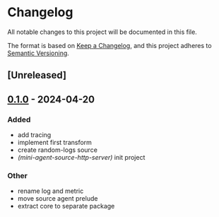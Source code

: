 # Changelog
All notable changes to this project will be documented in this file.

The format is based on [Keep a Changelog](https://keepachangelog.com/en/1.0.0/),
and this project adheres to [Semantic Versioning](https://semver.org/spec/v2.0.0.html).

## [Unreleased]

## [0.1.0](https://github.com/jdrouet/mini-agent/releases/tag/mini-agent-core-v0.1.0) - 2024-04-20

### Added
- add tracing
- implement first transform
- create random-logs source
- *(mini-agent-source-http-server)* init project

### Other
- rename log and metric
- move source agent prelude
- extract core to separate package
